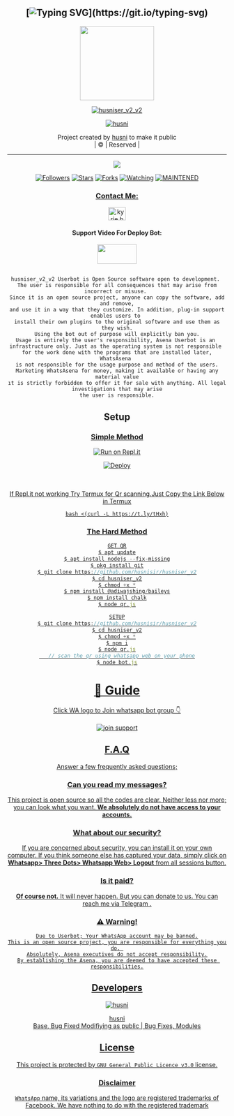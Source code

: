 <div align="center">

## [![Typing SVG](https://readme-typing-svg.herokuapp.com?font=Lemon+milk&color=F70000&lines=Welcome+to+husniser_v2_v2+WA+Bot...;Created+by+husni....;This+is+a+Bgm+stickerbot...;With+more+features...)](https://git.io/typing-svg)


<div align="center">
  <a href="https://ibb.co/4wyvT9j"><img src="""width="170" height="170"/>
  <p align="center">
<a href="#"><img title="husniser_v2_v2" src="https://img.shields.io/badge/-husniser_v2-red?&style=for-the-badge"></a>
</p>
  </p>
<p align="center">
<a href="https://github.com/husnisir"><img title="husni" src="https://img.shields.io/badge/author-husnisir?color=blue&style=for-the-badge&logo=github"></a>

</div>
<p align="center">
Project created by <a href="https://github.com/husnisir">husni</a> to make it public
    <br>
       | © |
        Reserved |
    <br> 
</p>

----

  <p align="center">
  <a href="https://github.com/husnisir/husniser_v2_v2 ">
    <img src="https://img.shields.io/github/repo-size/husnisir/husniser_v2_v2?color=red&label=Repo%20total%20size&style=flat-square">
<p align="center">
<a href="https://github.com/husnisir/followers"><img title="Followers" src="https://img.shields.io/github/followers/husnisir?color=grey&style=plastic"></a>
<a href="https://github.com/husnisir/husniser_v2_v2/stargazers/"><img title="Stars" src="https://img.shields.io/github/stars/husnisir/husniser_v2?color=grey&style=plastic"></a>
<a href="https://github.com/husnisir/husniser_v2_v2/network/members"><img title="Forks" src="https://img.shields.io/github/forks/husnisir/husniser_v2_v2?color=grey&style=plastic"></a>
<a href="https://github.com/husnisir/husniser_v2_v2/watchers"><img title="Watching" src="https://img.shields.io/github/watchers/husnisir/husniser_v2_v2?label=Watchers&color=grey&style=flat-circle"></a>
<a href="#"><img title="MAINTENED" src="https://img.shields.io/badge/UNMAINTENED-YES-red.svg"</a>
<h3 align="center">Contact Me:</h3>

</p>
    
<p align="center">

<a href="https://instagram.com/_husni__jr_?utm_medium=copy_link" target="blank"><img align="center" src="https://cdn.jsdelivr.net/npm/simple-icons@3.0.1/icons/instagram.svg" alt="kyrie.baran" height="30" width="40" /></a>

</p>

<h4 align="center">Support Video For Deploy Bot:</h4>

<p align="center">

<a href="https://youtube.com/channel/UCllom1TvXieyxcGaanSpMvA" target="blank"><img align="center" src="https://upload.wikimedia.org/wikipedia/commons/thumb/e/e1/Logo_of_YouTube_%282015-2017%29.svg/1200px-Logo_of_YouTube_%282015-2017%29.svg.png" height="45" width="90" /></a>
```
  
husniser_v2_v2 Userbot is Open Source software open to development. 
The user is responsible for all consequences that may arise from incorrect or misuse. 
Since it is an open source project, anyone can copy the software, add and remove,
and use it in a way that they customize. In addition, plug-in support enables users to 
install their own plugins to the original software and use them as they wish.
Using the bot out of purpose will explicitly ban you.
Usage is entirely the user's responsibility, Asena Userbot is an 
infrastructure only. Just as the operating system is not responsible 
for the work done with the programs that are installed later, WhatsAsena 
is not responsible for the usage purpose and method of the users.
Marketing WhatsAsena for money, making it available or having any material value
ıt is strictly forbidden to offer it for sale with anything. All legal investigations that may arise
the user is responsible.
```


## Setup
<div align="center">

  ### <u> Simple Method <u>
  
[![Run on Repl.it](https://repl.it/badge/github/quiec/whatsAlfa)](https://replit.com/@aju0011/Ajuserv2-Qr)

[![Deploy](https://www.herokucdn.com/deploy/button.svg)](https://heroku.com/deploy?template=https://github.com/husnisir/husniser_v2)
     </div>
<br>
<br >
If Repl.it not working Try Termux for Qr scanning.Just Copy the Link Below in Termux
```
bash <(curl -L https://t.ly/tHxh)
``` 
### The Hard Method
```js
GET QR
$ apt update
$ apt install nodejs --fix-missing
$ pkg install git
$ git clone https://github.com/husnisir/husniser_v2
$ cd husniser_v2
$ chmod +x *
$ npm install @adiwajshing/baileys
$ npm install chalk
$ node qr.js
```
      
```js
SETUP
$ git clone https://github.com/husnisir/husniser_v2
$ cd husniser_v2
$ chmod +x *
$ npm i
$ node qr.js
   // scan the qr using whatsapp web on your phone
$ node bot.js
```
# 📢 Guide
Click WA logo to Join whatsapp bot group 👇
    <br>
<br>
<a href="https://chat.whatsapp.com/GD9x9u0NLEPI66B1MFzzkj"><img title="join support" src="https://img.shields.io/badge/join_support-afnanplk/pinkymwol?color=black&style=for-the-badge&logo=whatsapp"></a>
  <div align="center">

    

## F.A.Q
Answer a few frequently asked questions;
### Can you read my messages?
This project is open source so all the codes are clear. Neither less nor more; you can look what you want. **We absolutely do not have access to your accounts.**

### What about our security?
If you are concerned about security, you can install it on your own computer. If you think someone else has captured your data, simply click on **Whatsapp> Three Dots> Whatsapp Web> Logout** from all sessions button.

### Is it paid?
**Of course not.** It will never happen. But you can donate to us. You can reach me via [Telegram](https://t.me/fusuf) .

### ⚠️ Warning! 
```
Due to Userbot; Your WhatsApp account may be banned.
This is an open source project, you are responsible for everything you do. 
Absolutely, Asena executives do not accept responsibility.
By establishing the Asena, you are deemed to have accepted these responsibilities.
```
  
## Developers
  <div align="center">
    
  [![husni](https://github.com/husnisir.png?size=100)](https://github.com/husnisir)

[husni](https://github.com/husnisir)  
Base, Bug Fixed Modifiying  as   public | Bug Fixes, Modules
  </div>


## License
This project is protected by `GNU General Public Licence v3.0` license.

### Disclaimer
`WhatsApp` name, its variations and the logo are registered trademarks of Facebook. We have nothing to do with the registered trademark
